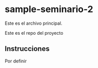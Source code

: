 # sample-seminario-2

Este es el archivo principal.

Este es el repo del proyecto


## Instrucciones
Por definir